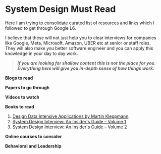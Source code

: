 

# System Design Must Read

Here I am trying to consolidate curated list of resources and links which I followed to get through Google L6. 

I believe that these will not just help you to clear interviews for companies like Google, Meta, Microsoft, Amazon, UBER etc at senior or staff roles. They will also make you better software engineer and you can apply this knowledge in your day to day work.

> ***If you are looking for shallow content this is not the place for you. Everything here will give you in-depth sense of how things work.***


**Blogs to read**

**Papers to go through**

**Videos to watch**

**Books to read**
1. [Design Data Intensive Applications by Martin Kleppmann](https://amzn.in/d/cf2c1cn)
3. [System Design Interview: An Insider's Guide – Volume 1](https://amzn.in/d/d5J1o29)
4. [System Design Interview: An Insider's Guide – Volume 2](https://amzn.in/d/dn9CIdK)


**Online courses to consider**

**Behavioral and Leadership**

